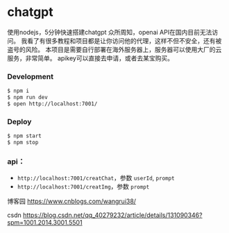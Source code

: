 # chatgpt
使用nodejs，5分钟快速搭建chatgpt
众所周知，openai API在国内目前无法访问。
我看了有很多教程和项目都是让你访问他的代理，这样不但不安全，还有被盗号的风险。
本项目是需要自行部署在海外服务器上，服务器可以使用大厂的云服务，非常简单。
apikey可以直接去申请，或者去某宝购买。

### Development

```bash
$ npm i
$ npm run dev
$ open http://localhost:7001/
```

### Deploy

```bash
$ npm start
$ npm stop
```

### api：
- `http://localhost:7001/creatChat`，参数 `userId`, `prompt`
- `http://localhost:7001/creatImg`，参数  `prompt`

博客园
https://www.cnblogs.com/wangrui38/

csdn
https://blog.csdn.net/qq_40279232/article/details/131090346?spm=1001.2014.3001.5501